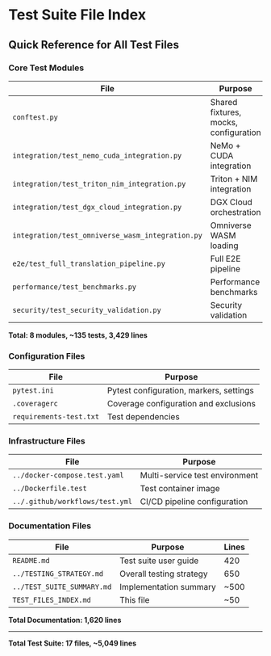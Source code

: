 # Test Suite File Index

## Quick Reference for All Test Files

### Core Test Modules

| File | Purpose | Lines | Tests |
|------|---------|-------|-------|
| `conftest.py` | Shared fixtures, mocks, configuration | 466 | N/A (fixtures) |
| `integration/test_nemo_cuda_integration.py` | NeMo + CUDA integration | 372 | ~20 tests |
| `integration/test_triton_nim_integration.py` | Triton + NIM integration | 534 | ~30 tests |
| `integration/test_dgx_cloud_integration.py` | DGX Cloud orchestration | 556 | ~25 tests |
| `integration/test_omniverse_wasm_integration.py` | Omniverse WASM loading | 278 | ~15 tests |
| `e2e/test_full_translation_pipeline.py` | Full E2E pipeline | 483 | ~10 tests |
| `performance/test_benchmarks.py` | Performance benchmarks | 376 | ~15 tests |
| `security/test_security_validation.py` | Security validation | 364 | ~20 tests |

**Total: 8 modules, ~135 tests, 3,429 lines**

### Configuration Files

| File | Purpose |
|------|---------|
| `pytest.ini` | Pytest configuration, markers, settings |
| `.coveragerc` | Coverage configuration and exclusions |
| `requirements-test.txt` | Test dependencies |

### Infrastructure Files

| File | Purpose |
|------|---------|
| `../docker-compose.test.yaml` | Multi-service test environment |
| `../Dockerfile.test` | Test container image |
| `../.github/workflows/test.yml` | CI/CD pipeline configuration |

### Documentation Files

| File | Purpose | Lines |
|------|---------|-------|
| `README.md` | Test suite user guide | 420 |
| `../TESTING_STRATEGY.md` | Overall testing strategy | 650 |
| `../TEST_SUITE_SUMMARY.md` | Implementation summary | ~500 |
| `TEST_FILES_INDEX.md` | This file | ~50 |

**Total Documentation: 1,620 lines**

---

**Total Test Suite: 17 files, ~5,049 lines**
